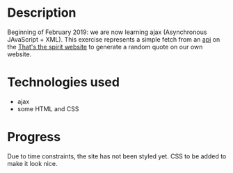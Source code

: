 # Description

Beginning of February 2019: we are now learning ajax (Asynchronous JAvaScript + XML). This exercise represents a simple fetch from an [api](https://thatsthespir.it/api) on the [That's the spirit website](https://thatsthespir.it/) to generate a random quote on our own website.

# Technologies used

- ajax
- some HTML and CSS

# Progress

Due to time constraints, the site has not been styled yet. CSS to be added to make it look nice.
